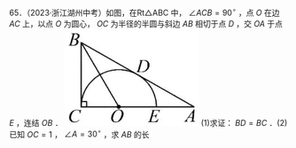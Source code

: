65．（2023·浙江湖州中考）如图，在Rt△ABC 中， $\angle A C B = 9 0 ^ { \circ }$ ，点 $O$ 在边 $A C$ 上，以点 $O$ 为圆心， $O C$ 为半径的半圆与斜边 $A B$ 相切于点 $D$ ，交 $O A$ 于点 $E$ ，连结 $O B$ ．
![](<../../qs_image_DB/专题3-6__圆的综合（27类题型）（解析版）/ef468d0a41acec7254e26a1c5acca9012513687525c0827da39cf76db332ae98.jpg>)
(1)求证： $B D = B C$ ．(2)已知 $O C = 1$ ， $\angle A = 3 0 ^ { \circ }$ ，求 $A B$ 的长
